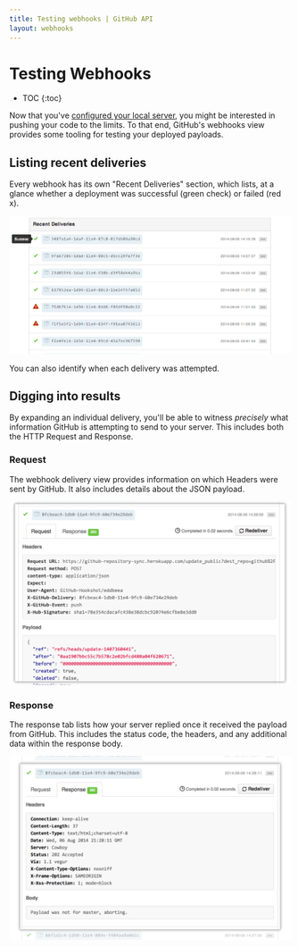 ```yaml
---
title: Testing webhooks | GitHub API
layout: webhooks
---
```


# Testing Webhooks

* TOC
{:toc}

Now that you've [configured your local server](/webhooks/configuring/), you might
be interested in pushing your code to the limits. To that end, GitHub's webhooks
view provides some tooling for testing your deployed payloads.


## Listing recent deliveries

Every webhook has its own "Recent Deliveries" section, which lists, at a glance
whether a deployment was successful (green check) or failed (red x).

![Recent Deliveries view](/images/webhooks_recent_deliveries.png)

You can also identify when each delivery was attempted.

## Digging into results

By expanding an individual delivery, you'll be able to witness *precisely*
what information GitHub is attempting to send to your server. This includes
both the HTTP Request and Response.

### Request

The webhook delivery view provides information on which Headers were sent by GitHub.
It also includes details about the JSON payload.

![Viewing a payload request](/images/payload_request_tab.png)

### Response

The response tab lists how your server replied once it received the payload from
GitHub. This includes the status code, the headers, and any additional data
within the response body.

![Viewing a payload response](/images/payload_response_tab.png)
